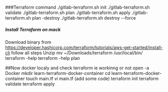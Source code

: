 ###Terraform command 
./gitlab-terraform.sh init
./gitlab-terraform.sh validate
./gitlab-terraform.sh plan
./gitlab-terraform.sh apply
./gitlab-terraform.sh plan -destroy
./gitlab-terraform.sh destroy  --force



##### Install Terraform on mack
Download binary from https://developer.hashicorp.com/terraform/tutorials/aws-get-started/install-cli  follow all steps
Unzip
mv ~/Downloads/terraform /usr/local/bin/
terraform -help
terraform -help plan

##Now docker localy and check terraform ie workinng or not
open -a Docker
mkdir learn-terraform-docker-container
cd learn-terraform-docker-container
touch main.tf
vi main.tf (add some code)
terraform init
terraform validate
terraform apply
